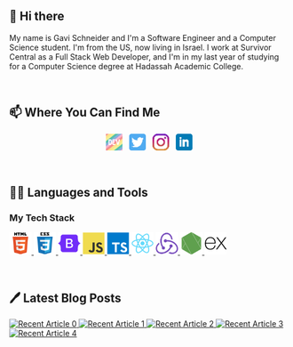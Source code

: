 ## 👋 Hi there

My name is Gavi Schneider and I'm a Software Engineer and a Computer Science student. I'm from the US, now living in Israel. I work at Survivor Central as a Full Stack Web Developer, and I'm in my last year of studying for a Computer Science degree at Hadassah Academic College.

<br>

## 📫 Where You Can Find Me

<p align='center'>
<a href="https://dev.to/gschnei"><img height="30" src="https://raw.githubusercontent.com/gavischneider/gavischneider/main/icons/dev.png"></a>&nbsp;&nbsp;
<a href="https://twitter.com/gschnei"><img height="30" src="https://github.com/gavischneider/gavischneider/blob/main/icons/twitter.png?raw=true"></a>&nbsp;&nbsp;
<a href="https://www.instagram.com/gavischneider/"><img height="30" src="https://github.com/gavischneider/gavischneider/blob/main/icons/instagram.png?raw=true"></a>&nbsp;&nbsp;
<a href="https://www.linkedin.com/in/gavi-schneider-27a87837/"><img height="30" src="https://github.com/gavischneider/gavischneider/blob/main/icons/linkedin.png?raw=true"></a>
</p>

<br>

## 👨‍💻 Languages and Tools

### My Tech Stack

<a href="https://www.w3.org/html/" target="_blank"> <img src="https://raw.githubusercontent.com/devicons/devicon/master/icons/html5/html5-original-wordmark.svg" alt="html5" width="40" height="40"/> </a>
<a href="https://www.w3schools.com/css/" target="_blank"> <img src="https://raw.githubusercontent.com/devicons/devicon/master/icons/css3/css3-original-wordmark.svg" alt="css3" width="40" height="40"/> </a>
<a href="https://getbootstrap.com/" target="_blank"> <img src="https://raw.githubusercontent.com/devicons/devicon/master/icons/bootstrap/bootstrap-plain.svg" alt="bootstrap" width="40" height="40"/> </a>
<a href="https://developer.mozilla.org/en-US/docs/Web/JavaScript" target="_blank"> <img src="https://raw.githubusercontent.com/devicons/devicon/master/icons/javascript/javascript-original.svg" alt="javascript" width="40" height="40"/> </a>
<a href="https://www.typescriptlang.org/" target="_blank"> <img src="https://raw.githubusercontent.com/devicons/devicon/master/icons/typescript/typescript-original.svg" alt="typescript" width="40" height="40"/> </a>
<a href="https://reactjs.org/" target="_blank"> <img src="https://raw.githubusercontent.com/devicons/devicon/master/icons/react/react-original.svg" alt="react" width="40" height="40"/> </a>
<a href="https://redux.js.org/" target="_blank"> <img src="https://raw.githubusercontent.com/devicons/devicon/master/icons/redux/redux-original.svg" alt="redux" width="40" height="40"/> </a>
<a href="https://nodejs.org" target="_blank"> <img src="https://raw.githubusercontent.com/devicons/devicon/master/icons/nodejs/nodejs-plain.svg" alt="nodejs" width="40" height="40"/> </a>
<a href="https://expressjs.com/" target="_blank"> <img src="https://raw.githubusercontent.com/devicons/devicon/master/icons/express/express-original.svg" alt="express" width="40" height="40"/> </a>

<br>

## 🖊 Latest Blog Posts

<a target="_blank" href="https://github-readme-medium-recent-article.vercel.app/medium/@gavischneider/0"><img src="https://github-readme-medium-recent-article.vercel.app/medium/@gavischneider/0" alt="Recent Article 0">
<a target="_blank" href="https://github-readme-medium-recent-article.vercel.app/medium/@gavischneider/1"><img src="https://github-readme-medium-recent-article.vercel.app/medium/@gavischneider/1" alt="Recent Article 1">
<a target="_blank" href="https://github-readme-medium-recent-article.vercel.app/medium/@gavischneider/2"><img src="https://github-readme-medium-recent-article.vercel.app/medium/@gavischneider/2" alt="Recent Article 2">
<a target="_blank" href="https://github-readme-medium-recent-article.vercel.app/medium/@gavischneider/3"><img src="https://github-readme-medium-recent-article.vercel.app/medium/@gavischneider/3" alt="Recent Article 3">
<a target="_blank" href="https://github-readme-medium-recent-article.vercel.app/medium/@gavischneider/4"><img src="https://github-readme-medium-recent-article.vercel.app/medium/@gavischneider/4" alt="Recent Article 4">
